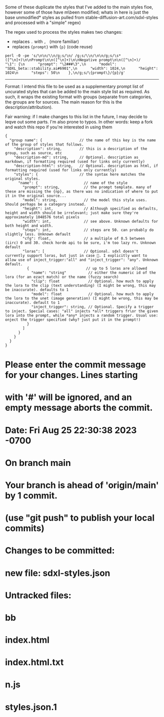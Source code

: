 Some of these duplicate the styles that I've added to the main styles fioe,
however some of those have m\been modified; whats in here is just the base
unmodified* styles as pulled from stable-diffusion-art.com/sdxl-styles and
processed with a "simple" regex)

The regex used to process the styles makes two changes:
  - replaces ` . ` with `, ` (more familiar)
  - replaces `{prompt}` with `{p}` (code reuse)

```
perl -0 -pe 's/\n\n/\\n/g;s/\n/ /g;s/\\n/\n\n/g;s/\s*([^\n]+)\n\nPrompt\n\n([^\n]+)\n\nNegative prompt\n\n([^\n]+)/    "\1": {\n      "prompt": "\2###\3",\n      "model": "SDXL_beta::stability.ai#6901",\n      "width": 1024,\n      "height": 1024\n      "steps": 50\n    },\n/g;s/\{prompt\}/{p}/g'
```

-----------------------------------------------------------

Format: I intend this file to be used as a supplementary prompt list of
uncurated styles that can be added to the main style list as required. As such,
it wraps the existing format with groups (separate from categories, the groups
are for sources. The main reason for this is the description/attribution).

Fair warning: if I make changes to this list in the future, I may decide to leqve out some parts. I'm also prone to typos. In other words: keep a fork and watch this repo if you're interested in using them

```
{
  "group name": {                 // the name of this key is the name of the group of styles that follows.
    "description": string,        // this is a description of the group, such as source, etc
    "description-md": string,     // Optional. description as markdown, if formatting required (used for links only currently)
    "description-html": string,   // Optional. description as html, if formatting required (used for links only currently)
    "styles": {                   // the syntax here matches the original styles.
      "name": {                     // name of the style
        "prompt": string,           // the prompt template. many of these are missing the {np}, as there was no indication of where to put it in the original source...
        "model": string,            // the model this style uses. Should perhaps be a category instead.
        "height": int,              // Although specified as defaults, height and width should be irrelevant; just make sure they're approximately 1048576 total pixels
        "width": int,               // see above. Unknown defaults for both height and width.
        "steps": int,               // steps are 50. can probably do slightly less. Unknown default
        "cfg": float,               // a multiple of 0.5 between (iirc) 0 and 30. check horde api to be sure, i'm too lazy rn. Unknown default
        "loras": [                  // Optional. sdxl doesn't currently support loras, but just in case 🤷. I explicitly want to allow use of inject_trigger:"all" and "inject_trigger": "any". Unknown default.
          {                          // up to 5 loras are allowed
            "name": "string"          // either the numeric id of the lora (for an ezact match) or the name (fuzzy search)
            "clip": float             // Optional. how much to apply the lora to the clip (text understanding) (I might be wrong, this may be inaccurate). defaults to 1
            "model": float            // Optional. how much to apply the lora to the unet (image generation) (I might be wrong, this may be inaccurate). default to 1
            "inject_trigger": string, // Optional. Specify a trigger to inject. Special cases: "all" injects *all* triggers fr\or the given lora into the prompt, while *any* injects a random trigger. Usual use: onject the trigger specified (why? just put it in the prompt!)
          }
        ]
      }
    }
  }
}
```

# Please enter the commit message for your changes. Lines starting
# with '#' will be ignored, and an empty message aborts the commit.
#
# Date:      Fri Aug 25 22:30:38 2023 -0700
#
# On branch main
# Your branch is ahead of 'origin/main' by 1 commit.
#   (use "git push" to publish your local commits)
#
# Changes to be committed:
#	new file:   sdxl-styles.json
#
# Untracked files:
#	bb
#	index.html
#	index.html.txt
#	n.js
#	styles.json.1
#
